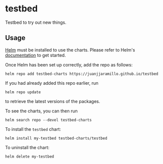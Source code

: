 # testbed
Testbed to try out new things.

## Usage

[Helm](https://helm.sh) must be installed to use the charts.  Please refer to Helm's [documentation](https://helm.sh/docs) to get started.

Once Helm has been set up correctly, add the repo as follows:
```shell
helm repo add testbed-charts https://juanjjaramillo.github.io/testbed
```

If you had already added this repo earlier, run
```shell
helm repo update
```
to retrieve the latest versions of the packages.

To see the charts, you can then run
```shell
helm search repo --devel testbed-charts
```

To install the `testbed` chart:
```shell
helm install my-testbed testbed-charts/testbed
```
To uninstall the chart:
```shell
helm delete my-testbed
```
